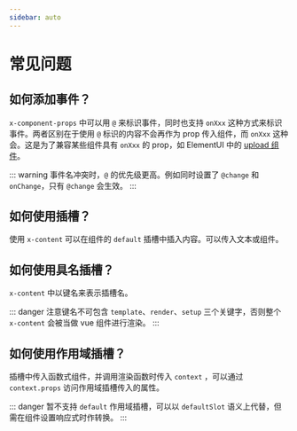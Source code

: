 ```yaml
---
sidebar: auto
---
```


# 常见问题

## 如何添加事件？

`x-component-props` 中可以用 `@` 来标识事件，同时也支持 `onXxx` 这种方式来标识事件。两者区别在于使用 `@` 标识的内容不会再作为 prop 传入组件，而 `onXxx` 这种会。这是为了兼容某些组件具有 `onXxx` 的 prop，如 ElementUI 中的 [upload 组件](https://element.eleme.cn/#/zh-CN/component/upload#attribute)。

::: warning
事件名冲突时，`@` 的优先级更高。例如同时设置了 `@change` 和 `onChange`，只有 `@change` 会生效。
:::

<dumi-previewer demoPath="questions/events" />

## 如何使用插槽？

使用 `x-content` 可以在组件的 `default` 插槽中插入内容。可以传入文本或组件。

<dumi-previewer demoPath="questions/default-slot" />

## 如何使用具名插槽？

`x-content` 中以键名来表示插槽名。

::: danger
注意键名不可包含 `template`、`render`、`setup` 三个关键字，否则整个 `x-content` 会被当做 vue 组件进行渲染。
:::

<dumi-previewer demoPath="questions/named-slot" />

## 如何使用作用域插槽？

插槽中传入函数式组件，并调用渲染函数时传入 `context` ，可以通过 `context.props` 访问作用域插槽传入的属性。

::: danger
暂不支持 `default` 作用域插槽，可以以 `defaultSlot` 语义上代替，但需在组件设置响应式时作转换。
:::

<dumi-previewer demoPath="questions/scoped-slot" />
